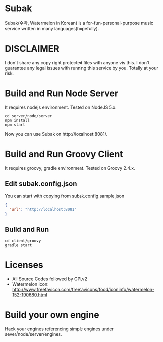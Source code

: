 # Subak
Subak(수박, Watermelon in Korean) is a for-fun-personal-purpose music service written in many languages(hopefully).


# DISCLAIMER
I don't share any copy right protected files with anyone vis this.
I don't guarantee any legal issues with running this service by you. Totally at your risk.


# Build and Run Node Server
It requires nodejs environment. Tested on NodeJS 5.x.

```
cd server/node/server
npm install
npm start
```

Now you can use Subak on http://localhost:8081/.

# Build and Run Groovy Client
It requires groovy, gradle environment. Tested on Groovy 2.4.x.

## Edit subak.config.json
You can start with copying from subak.config.sample.json
```json
{
  "url": "http://localhost:8081"
}
```

## Build and Run
```
cd client/groovy
gradle start
```

# Licenses
* All Source Codes followed by GPLv2
* Watermelon icon: http://www.freefavicon.com/freefavicons/food/iconinfo/watermelon-152-190680.html


# Build your own engine
Hack your engines referencing simple engines under sever/node/server/engines.
